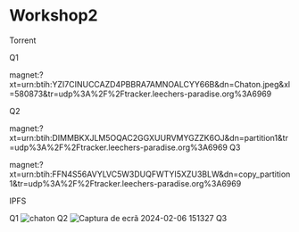 # Workshop2

Torrent

Q1

magnet:?xt=urn:btih:YZI7CINUCCAZD4PBBRA7AMNOALCYY66B&dn=Chaton.jpeg&xl=580873&tr=udp%3A%2F%2Ftracker.leechers-paradise.org%3A6969

Q2

magnet:?xt=urn:btih:DIMMBKXJLM5OQAC2GGXUURVMYGZZK6OJ&dn=partition1&tr=udp%3A%2F%2Ftracker.leechers-paradise.org%3A6969
Q3

magnet:?xt=urn:btih:FFN4S56AVYLVC5W3DUQFWTYI5XZU3BLW&dn=copy_partition1&tr=udp%3A%2F%2Ftracker.leechers-paradise.org%3A6969

IPFS

Q1
![chaton](https://github.com/alarmant0/Workshop2/assets/80123928/3fa0c28b-1d31-43c7-989c-bf2ef278aedf)
Q2
![Captura de ecrã 2024-02-06 151327](https://github.com/alarmant0/Workshop2/assets/80123928/3b4ee4d5-5f02-4c2e-b5d3-76d62fdeaa11)
Q3

